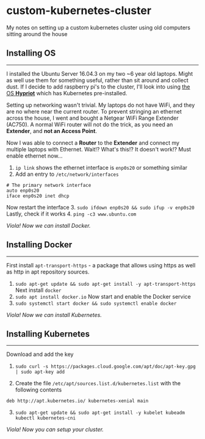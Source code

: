 # custom-kubernetes-cluster
My notes on setting up a custom kubernetes cluster using old computers sitting around the house


## Installing OS
---

I installed the Ubuntu Server 16.04.3 on my two ~6 year old laptops. Might as well use them for something useful, rather than sit around and collect dust. If I decide to add raspberry pi's to the cluster, I'll look into using [the OS **Hypriot**](https://blog.hypriot.com/post/setup-kubernetes-raspberry-pi-cluster/) which has Kubernetes pre-installed.

Setting up networking wasn't trivial. My laptops do not have WiFi, and they are no where near the current router. To prevent stringing an ethernet across the house, I went and bought a Netgear WiFi Range Extender (AC750). A normal WiFi router will not do the trick, as you need an **Extender**, and **not an Access Point**.

Now I was able to connect a **Router** to the **Extender** and connect my multiple laptops with Ethernet.
Wait!? 
What's this!?
It doesn't work!? 
Must enable ethernet now...
1. `ip link` shows the ethernet interface is `enp0s20` or something similar
2. Add an entry to `/etc/network/interfaces`
```
# The primary network interface
auto enp0s20
iface enp0s20 inet dhcp
```
Now restart the interface
3. `sudo ifdown enp0s20 && sudo ifup -v enp0s20`
Lastly, check if it works
4. `ping -c3 www.ubuntu.com` 

*Viola! Now we can install Docker.*

## Installing Docker
---

First install `apt-transport-https` - a package that allows using https as well as http in apt repository sources.
1. `sudo apt-get update && sudo apt-get install -y apt-transport-https`
Next install `docker`
2. `sudo apt install docker.io`
Now start and enable the Docker service
3. `sudo systemctl start docker && sudo systemctl enable docker`

*Viola! Now we can install Kubernetes.*

## Installing Kubernetes
---

Download and add the key
1. `sudo curl -s https://packages.cloud.google.com/apt/doc/apt-key.gpg | sudo apt-key add`
 
2. Create the file `/etc/apt/sources.list.d/kubernetes.list` with the following contents
```
deb http://apt.kubernetes.io/ kubernetes-xenial main 
```
3. `sudo apt-get update && sudo apt-get install -y kubelet kubeadm kubectl kubernetes-cni`

*Viola! Now you can setup your cluster.*
